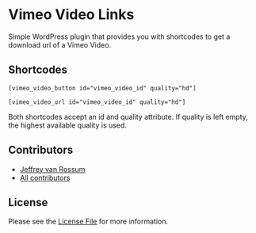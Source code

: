 # Vimeo Video Links

Simple WordPress plugin that provides you with shortcodes to get a download url of a Vimeo Video.

## Shortcodes

`[vimeo_video_button id="vimeo_video_id" quality="hd"]`

`[vimeo_video_url id="vimeo_video_id" quality="hd"]`

Both shortcodes accept an id and quality attribute. If quality is left empty, the highest available quality is used.

## Contributors
* [Jeffrey van Rossum](https://github.com/jeffreyvr)
* [All contributors](https://github.com/jeffreyvr/vimeo-video-links/graphs/contributors)

## License
Please see the [License File](/LICENSE) for more information.
